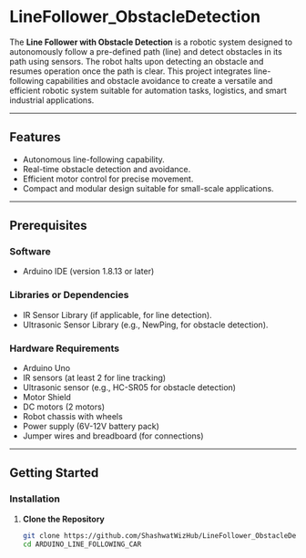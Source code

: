 # **LineFollower_ObstacleDetection**

The **Line Follower with Obstacle Detection** is a robotic system designed to autonomously follow a pre-defined path (line) and detect obstacles in its path using sensors. The robot halts upon detecting an obstacle and resumes operation once the path is clear. This project integrates line-following capabilities and obstacle avoidance to create a versatile and efficient robotic system suitable for automation tasks, logistics, and smart industrial applications.

---

## **Features**
- Autonomous line-following capability.
- Real-time obstacle detection and avoidance.
- Efficient motor control for precise movement.
- Compact and modular design suitable for small-scale applications.

---

## **Prerequisites**

### **Software**
- Arduino IDE (version 1.8.13 or later)

### **Libraries or Dependencies**
- IR Sensor Library (if applicable, for line detection).
- Ultrasonic Sensor Library (e.g., NewPing, for obstacle detection).

### **Hardware Requirements**
- Arduino Uno  
- IR sensors (at least 2 for line tracking)  
- Ultrasonic sensor (e.g., HC-SR05 for obstacle detection)  
- Motor Shield  
- DC motors (2 motors)  
- Robot chassis with wheels  
- Power supply (6V-12V battery pack)  
- Jumper wires and breadboard (for connections)  

---

## **Getting Started**

### **Installation**
1. **Clone the Repository**  
   ```bash
   git clone https://github.com/ShashwatWizHub/LineFollower_ObstacleDetection
   cd ARDUINO_LINE_FOLLOWING_CAR

